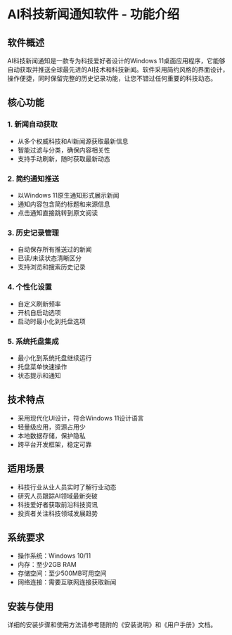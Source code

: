# AI科技新闻通知软件 - 功能介绍

## 软件概述

AI科技新闻通知是一款专为科技爱好者设计的Windows 11桌面应用程序，它能够自动获取并推送全球最先进的AI技术和科技新闻。软件采用简约风格的界面设计，操作便捷，同时保留完整的历史记录功能，让您不错过任何重要的科技动态。

## 核心功能

### 1. 新闻自动获取
- 从多个权威科技和AI新闻源获取最新信息
- 智能过滤与分类，确保内容相关性
- 支持手动刷新，随时获取最新动态

### 2. 简约通知推送
- 以Windows 11原生通知形式展示新闻
- 通知内容包含简约标题和来源信息
- 点击通知直接跳转到原文阅读

### 3. 历史记录管理
- 自动保存所有推送过的新闻
- 已读/未读状态清晰区分
- 支持浏览和搜索历史记录

### 4. 个性化设置
- 自定义刷新频率
- 开机自启动选项
- 启动时最小化到托盘选项

### 5. 系统托盘集成
- 最小化到系统托盘继续运行
- 托盘菜单快速操作
- 状态提示和通知

## 技术特点

- 采用现代化UI设计，符合Windows 11设计语言
- 轻量级应用，资源占用少
- 本地数据存储，保护隐私
- 跨平台开发框架，稳定可靠

## 适用场景

- 科技行业从业人员实时了解行业动态
- 研究人员跟踪AI领域最新突破
- 科技爱好者获取前沿科技资讯
- 投资者关注科技领域发展趋势

## 系统要求

- 操作系统：Windows 10/11
- 内存：至少2GB RAM
- 存储空间：至少500MB可用空间
- 网络连接：需要互联网连接获取新闻

## 安装与使用

详细的安装步骤和使用方法请参考随附的《安装说明》和《用户手册》文档。
